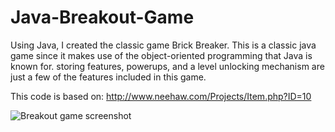 # Java-Breakout-Game
Using Java, I created the classic game Brick Breaker. This is a classic java game since it makes use of the object-oriented programming that Java is known for. storing features, powerups, and a level unlocking mechanism are just a few of the features included in this game.

This code is based on:
http://www.neehaw.com/Projects/Item.php?ID=10

![Breakout game screenshot](breakout_game.png)
